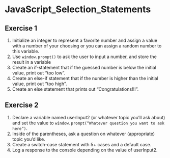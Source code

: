 # JavaScript_Selection_Statements

## Exercise 1

1. Initialize an integer to represent a favorite number and assign a value with a number of your choosing or you can assign a random number to this variable.<br>
2. Use `window.prompt()` to ask the user to input a number, and store the result in a variable<br>
3. Create an if-statement that if the guessed number is below the initial value, print out “too low”.<br>
4. Create an else-if statement that if the number is higher than the initial value, print out “too high”.<br>
5. Create an else statement that prints out “Congratulations!!!”.<br>

## Exercise 2

1. Declare a variable named userInput2 (or whatever topic you’ll ask about) and set the value to `window.prompt(“Whatever question you want to ask here”)`.<br>
2. Inside of the parentheses, ask a question on whatever (appropriate) topic you’d like.<br>
3. Create a switch-case statement with 5+ cases and a default case.<br>
4. Log a response to the console depending on the value of userInput2.<br>
